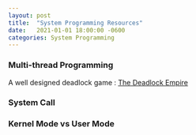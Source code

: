 ```yaml
---
layout: post
title:  "System Programming Resources"
date:   2021-01-01 18:00:00 -0600
categories: System Programming
---
```


### Multi-thread Programming

A well designed deadlock game : [The Deadlock Empire](https://deadlockempire.github.io/)

### System Call

### Kernel Mode vs User Mode

